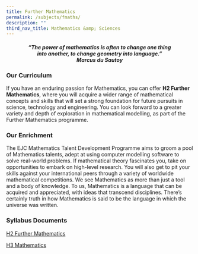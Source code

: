 ```yaml
---
title: Further Mathematics
permalink: /subjects/fmaths/
description: ""
third_nav_title: Mathematics &amp; Sciences
---
```

<center><h4><em>“The power of mathematics is often to change one thing<br>into another, to change geometry into language.”<br><b>Marcus du Sautoy</b></em></h4></center>

### Our Curriculum

If you have an enduring passion for Mathematics, you can offer&nbsp;**H2 Further Mathematics**, where you will acquire a wider range of mathematical concepts and skills that will set a strong foundation for future pursuits in science, technology and engineering. You can look forward to a greater variety and depth of exploration in mathematical modelling, as part of the Further Mathematics programme.

### Our Enrichment

The EJC Mathematics Talent Development Programme aims to groom a pool of Mathematics talents, adept at using computer modelling software to solve real-world problems. If mathematical theory fascinates you, take on opportunities to embark on high-level research. You will also get to pit your skills against your international peers through a variety of worldwide mathematical competitions. We see Mathematics as more than just a tool and a body of knowledge. To us, Mathematics is a language that can be acquired and appreciated, with ideas that transcend disciplines. There’s certainly truth in how Mathematics is said to be the language in which the universe was written.

### Syllabus Documents

[H2 Further Mathematics](https://www.seab.gov.sg/docs/default-source/national-examinations/syllabus/alevel/2024syllabus/9649_y24_sy.pdf)

[H3 Mathematics](https://www.seab.gov.sg/docs/default-source/national-examinations/syllabus/alevel/2024syllabus/9820_y24_sy.pdf)
